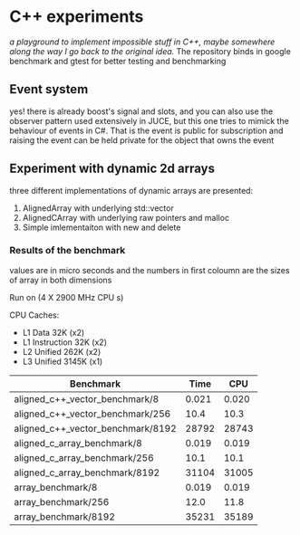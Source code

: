 # C++ experiments
*a playground to implement impossible stuff in C++, maybe somewhere along the way I go back to the original idea.*
The repository binds in google benchmark and gtest for better testing and benchmarking

## Event system 
yes! there is already boost's signal and slots, and you can also use the observer pattern used extensively in JUCE, but this one tries to mimick the behaviour of events in C#. That is the event is public for subscription and raising the event can be held private for the object that owns the event

## Experiment with dynamic 2d arrays
three different implementations of dynamic arrays are presented:
1. AlignedArray with underlying std::vector
2. AlignedCArray with underlying raw pointers and malloc
3. Simple imlementaiton with new and delete

### Results of the benchmark

values are in micro seconds and the numbers in first coloumn are the sizes of array in both dimensions

Run on (4 X 2900 MHz CPU s)

CPU Caches:
  * L1 Data 32K (x2)
  * L1 Instruction 32K (x2)
  * L2 Unified 262K (x2)
  * L3 Unified 3145K (x1)
  
Benchmark | Time | CPU 
--- | --- | ---
aligned_c++_vector_benchmark/8 | 0.021  | 0.020  
aligned_c++_vector_benchmark/256 | 10.4  | 10.3  
aligned_c++_vector_benchmark/8192 |     28792    |     28743
aligned_c_array_benchmark/8 |     0.019    |     0.019
aligned_c_array_benchmark/256 |      10.1    |      10.1 
aligned_c_array_benchmark/8192 |     31104    |     31005 
array_benchmark/8              |     0.019    |     0.019 
array_benchmark/256            |      12.0    |      11.8 
array_benchmark/8192           |     35231    |     35189

